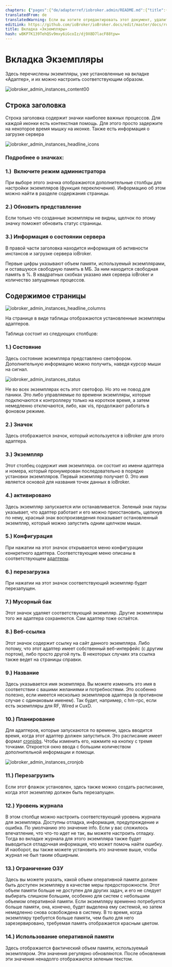 ```yaml
---
chapters: {"pages":{"de/adapterref/iobroker.admin/README.md":{"title":{"de":"no title"},"content":"de/adapterref/iobroker.admin/README.md"},"de/adapterref/iobroker.admin/admin/tab-adapters.md":{"title":{"de":"Der Reiter Adapter"},"content":"de/adapterref/iobroker.admin/admin/tab-adapters.md"},"de/adapterref/iobroker.admin/admin/tab-instances.md":{"title":{"de":"Der Reiter Instanzen"},"content":"de/adapterref/iobroker.admin/admin/tab-instances.md"},"de/adapterref/iobroker.admin/admin/tab-objects.md":{"title":{"de":"Der Reiter Objekte"},"content":"de/adapterref/iobroker.admin/admin/tab-objects.md"},"de/adapterref/iobroker.admin/admin/tab-states.md":{"title":{"de":"Der Reiter Zustände"},"content":"de/adapterref/iobroker.admin/admin/tab-states.md"},"de/adapterref/iobroker.admin/admin/tab-groups.md":{"title":{"de":"Der Reiter Gruppen"},"content":"de/adapterref/iobroker.admin/admin/tab-groups.md"},"de/adapterref/iobroker.admin/admin/tab-users.md":{"title":{"de":"Der Reiter Benutzer"},"content":"de/adapterref/iobroker.admin/admin/tab-users.md"},"de/adapterref/iobroker.admin/admin/tab-events.md":{"title":{"de":"Der Reiter Ereignisse"},"content":"de/adapterref/iobroker.admin/admin/tab-events.md"},"de/adapterref/iobroker.admin/admin/tab-hosts.md":{"title":{"de":"Der Reiter Hosts"},"content":"de/adapterref/iobroker.admin/admin/tab-hosts.md"},"de/adapterref/iobroker.admin/admin/tab-enums.md":{"title":{"de":"Der Reiter Aufzählungen"},"content":"de/adapterref/iobroker.admin/admin/tab-enums.md"},"de/adapterref/iobroker.admin/admin/tab-log.md":{"title":{"de":"Der Reiter Log"},"content":"de/adapterref/iobroker.admin/admin/tab-log.md"},"de/adapterref/iobroker.admin/admin/tab-system.md":{"title":{"de":"Die Systemeinstellungen"},"content":"de/adapterref/iobroker.admin/admin/tab-system.md"}}}
translatedFrom: de
translatedWarning: Если вы хотите отредактировать этот документ, удалите поле «translationFrom», в противном случае этот документ будет снова автоматически переведен
editLink: https://github.com/ioBroker/ioBroker.docs/edit/master/docs/ru/adapterref/iobroker.admin/tab-instances.md
title: Вкладка «Экземпляры»
hash: wBKP7K139TehQSv9mxy6iGcoIz/dj9X8D7lacF88tpw=
---
```

# Вкладка Экземпляры
Здесь перечислены экземпляры, уже установленные на вкладке «Адаптер», и их можно настроить соответствующим образом.

<span style="line-height: 1.5;"></span>

![iobroker_admin_instances_content00](../../../de/adapterref/iobroker.admin/img/tab-instances_Inhalt00.jpg)

## Строка заголовка
Строка заголовка содержит значки наиболее важных процессов. Для каждой иконки есть контекстная помощь.
Для этого просто задержите на некоторое время мышку на иконке. Также есть информация о загрузке сервера

![iobroker_admin_instances_headline_icons](../../../de/adapterref/iobroker.admin/img/tab-instances_Icons-e1476803621402.jpg)

### **Подробнее о значках:**
### **1.)  Включите режим администратора**
При выборе этого значка отображаются дополнительные столбцы для настройки экземпляров (функция переключения).
Информацию об этом можно найти в разделе содержания страницы.

### **2.) Обновить представление**
Если только что созданные экземпляры не видны, щелчок по этому значку поможет обновить статус страницы.

### **3.) Информация о состоянии сервера**
В правой части заголовка находится информация об активности инстансов и загрузке сервера ioBroker.

Первые цифры указывают объем памяти, используемый экземплярами, и оставшуюся свободную память в МБ. За ним находится свободная память в %. В квадратных скобках указано имя сервера ioBroker и количество запущенных процессов.

## Содержимое страницы
![iobroker_admin_instances_headline_columns](../../../de/adapterref/iobroker.admin/img/tab-instances_Headline_Columns.jpg)

На странице в виде таблицы отображаются установленные экземпляры адаптеров.

Таблица состоит из следующих столбцов:

### **1.) Состояние**
Здесь состояние экземпляра представлено светофором. Дополнительную информацию можно получить, наведя курсор мыши на сигнал.

![iobroker_admin_instances_status](../../../de/adapterref/iobroker.admin/img/tab-instances_Instanzen_Status.jpg)

Не во всех экземплярах есть этот светофор. Но это не повод для паники. Это либо управляемые по времени экземпляры, которые подключаются к контроллеру только на короткое время, а затем немедленно отключаются, либо, как vis, продолжают работать в фоновом режиме.

### **2.) Значок**
Здесь отображается значок, который используется в ioBroker для этого адаптера.

### **3.) Экземпляр**
Этот столбец содержит имя экземпляра. он состоит из имени адаптера и номера, который пронумерован последовательно в порядке установки экземпляров. Первый экземпляр получает 0.
Это имя является основой для названия точек данных в ioBroker.

### 4.) активировано
Здесь экземпляр запускается или останавливается. Зеленый знак паузы указывает, что адаптер работает и его можно приостановить, щелкнув по нему, красный знак воспроизведения показывает остановленный экземпляр, который можно запустить одним щелчком мыши.

### **5.) Конфигурация**
При нажатии на этот значок открывается меню конфигурации конкретного адаптера. Соответствующие меню описаны в соответствующем [адаптеры](http://www.iobroker.net/?page_id=2236&lang=de).

### **6.) перезагрузка**
При нажатии на этот значок соответствующий экземпляр будет перезапущен.

### **7.) Мусорный бак**
Этот значок удаляет соответствующий экземпляр. Другие экземпляры того же адаптера сохраняются.
Сам адаптер тоже остаётся.

### **8.) Веб-ссылка**
Этот значок содержит ссылку на сайт данного экземпляра. Либо потому, что этот адаптер имеет собственный веб-интерфейс (с другим портом), либо просто другой путь. В некоторых случаях эта ссылка также ведет на страницы справки.

### **9.) Название**
Здесь указывается имя экземпляра. Вы можете изменить это имя в соответствии с вашими желаниями и потребностями. Это особенно полезно, если имеется несколько экземпляров адаптера (в противном случае с одинаковым именем). Так будет, например, с hm-rpc, если есть экземпляры для RF, Wired и CuxD.

### **10.) Планирование**
Для адаптеров, которые запускаются по времени, здесь вводится время, когда этот адаптер должен запуститься.
Это расписание имеет формат [cronjobs](https://de.wikipedia.org/wiki/Cron#Beispiele).
Чтобы изменить его, нажмите на кнопку с тремя точками. Откроется окно ввода с большим количеством дополнительной информации и помощи.

![iobroker_admin_instances_cronjob](../../../de/adapterref/iobroker.admin/img/tab-instances_Cronjob.jpg)

### **11.) Перезагрузить**
Если этот флажок установлен, здесь также можно создать расписание, когда этот экземпляр должен быть перезапущен.

### **12.) Уровень журнала**
В этом столбце можно настроить соответствующий уровень журнала для экземпляра. Доступны отладка, информация, предупреждение и ошибка. По умолчанию это значение info. Если у вас сложилось впечатление, что что-то идет не так, вы можете настроить отладку. Тогда во вкладке журнала для этого экземпляра также будет выводиться отладочная информация, что может помочь найти ошибку. И наоборот, вы также можете установить это значение выше, чтобы журнал не был таким обширным.

### **13.) Ограничение ОЗУ**
Здесь вы можете указать, какой объем оперативной памяти должен быть доступен экземпляру в качестве меры предосторожности.
Этот объем памяти больше не доступен для других задач, и его не следует выбирать слишком большим, особенно для систем с небольшим объемом оперативной памяти. Если экземпляру временно потребуется больше памяти, она, конечно, будет выделена ему системой, но затем немедленно снова освобождена в систему. В то время, когда экземпляру требуется больше памяти, чем было для него зарезервировано, требуемая память отображается красным цветом.

### 14.) Использование оперативной памяти
Здесь отображается фактический объем памяти, используемый экземпляром. Эти значения регулярно обновляются. После обновления эти значения ненадолго отображаются зеленым текстом.